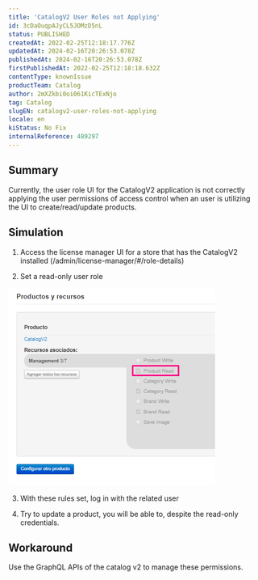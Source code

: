 ```yaml
---
title: 'CatalogV2 User Roles not Applying'
id: 3cDaOuqpAJyCL5JOMzD5nL
status: PUBLISHED
createdAt: 2022-02-25T12:18:17.776Z
updatedAt: 2024-02-16T20:26:53.078Z
publishedAt: 2024-02-16T20:26:53.078Z
firstPublishedAt: 2022-02-25T12:18:18.632Z
contentType: knownIssue
productTeam: Catalog
author: 2mXZkbi0oi061KicTExNjo
tag: Catalog
slugEN: catalogv2-user-roles-not-applying
locale: en
kiStatus: No Fix
internalReference: 489297
---
```


## Summary


Currently, the user role UI for the CatalogV2 application is not correctly applying the user permissions of access control when an user is utilizing the UI to create/read/update products.







## Simulation


1) Access the license manager UI for a store that has the CatalogV2 installed (/admin/license-manager/#/role-details)

2) Set a read-only user role

 ![](https://raw.githubusercontent.com/vtexdocs/help-center-content/refs/heads/main/docs/en/known-issues/Catalog/catalogv2-user-roles-not-applying_1.png)

3) With these rules set, log in with the related user

4) Try to update a product, you will be able to, despite the read-only credentials.







## Workaround


Use the GraphQL APIs of the catalog v2 to manage these permissions.


